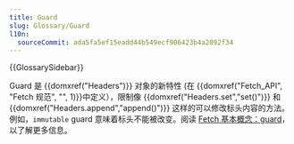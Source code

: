 ```yaml
---
title: Guard
slug: Glossary/Guard
l10n:
  sourceCommit: ada5fa5ef15eadd44b549ecf906423b4a2092f34
---
```


{{GlossarySidebar}}

Guard 是 {{domxref("Headers")}} 对象的新特性 (在 {{domxref("Fetch_API", "Fetch 规范", "", 1)}}中定义），限制像 {{domxref("Headers.set","set()")}} 和 {{domxref("Headers.append","append()")}} 这样的可以修改标头内容的方法。例如，`immutable` guard 意味着标头不能被改变。阅读 [Fetch 基本概念：guard](/zh-CN/docs/Web/API/Fetch_API/Basic_concepts#guard)，以了解更多信息。

